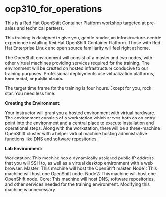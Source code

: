 # ocp310_for_operations
This is a Red Hat OpenShift Container Platform workshop targeted at pre-sales and technical partners. 

This training is designed to give you, gentle reader, an infrastructure-centric experience installing Red Hat OpenShift Container Platform. Those with Red Hat Enterprise Linux and open source familiarity will feel right at home.

The OpenShift environment will consist of a master and two nodes, with other virtual machines providing services required for the training. The environment will be created on hosted infrastructure conducive to our training purposes. Professional deployments use virtualization platforms, bare metal, or public clouds.

The target time frame for the training is four hours. Except for you, rock star. You need less time.

**Creating the Environment:**

Your instructor will grant you a hosted environment with virtual hardware. The environment consists of a workstation which serves both as an entry point into the environment and a central place to execute installation and operational steps. Along with the workstation, there will be a three-machine OpenShift cluster with a helper virtual machine hosting administrative functions like DNS and software repositories. 

**Lab Environment:**

Workstation: This machine has a dynamically assigned public IP address that you will SSH to, as well as a virtual desktop environment with a web browser. 
Master: This machine will host the OpenShift master.
Node1: This machine will host one OpenShift node.
Node2: This machine will host one OpenShift node.
Core: This machine will host DNS, software repositories, and other services needed for the training environment. Modifying this machine is unnecessary.
